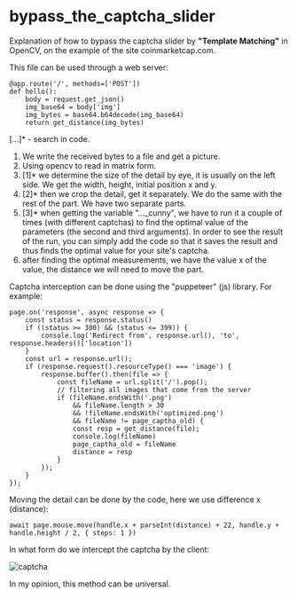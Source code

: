 # bypass_the_captcha_slider
Explanation of how to bypass the captcha slider by **"Template Matching"** in OpenCV, on the example of the site coinmarketcap.com.

This file can be used through a web server:
```
@app.route('/', methods=['POST'])
def hello():
	body = request.get_json()
	img_base64 = body['img']
	img_bytes = base64.b64decode(img_base64)
	return get_distance(img_bytes)
```

[...]* - search in code.

1. We write the received bytes to a file and get a picture.
2. Using opencv to read in matrix form.
3. [1]* we determine the size of the detail by eye, it is usually on the left side. We get the width, height, initial position x and y.
4. [2]* then we crop the detail, get it separately. We do the same with the rest of the part. We have two separate parts.
5. [3]* when getting the variable "..._cunny", we have to run it a couple of times (with different captchas) to find the optimal value of the parameters (the second and third arguments). In order to see the result of the run, you can simply add the code so that it saves the result and thus finds the optimal value for your site's captcha.
6. after finding the optimal measurements, we have the value x of the value, the distance we will need to move the part.

Captcha interception can be done using the "puppeteer" (js) library. For example:
```
page.on('response', async response => {
	const status = response.status()
	if ((status >= 300) && (status <= 399)) {
		console.log('Redirect from', response.url(), 'to', response.headers()['location'])
	}
	const url = response.url();
	if (response.request().resourceType() === 'image') {
		response.buffer().then(file => {
			const fileName = url.split('/').pop();
			// filtering all images that come from the server
			if (fileName.endsWith('.png')
				&& fileName.length > 30
				&& !fileName.endsWith('optimized.png')
				&& fileName != page_captha_old) {
				const resp = get_distance(file);
				console.log(fileName)
				page_captha_old = fileName
				distance = resp
			}
		});
	}
});
```

Moving the detail can be done by the code, here we use difference x (distance):
```
await page.mouse.move(handle.x + parseInt(distance) + 22, handle.y + handle.height / 2, { steps: 1 })
```
In what form do we intercept the captcha by the client:

![captcha](https://github.com/preegnees/bypass_the_captcha_slider/blob/main/captcha.PNG)


In my opinion, this method can be universal.
